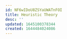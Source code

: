 ```yaml
---
id: NF6wIDoU8ZSYaUWATnFOI
title: Heuristic Theory
desc: ''
updated: 1645100378344
created: 1644484024086
---
```



